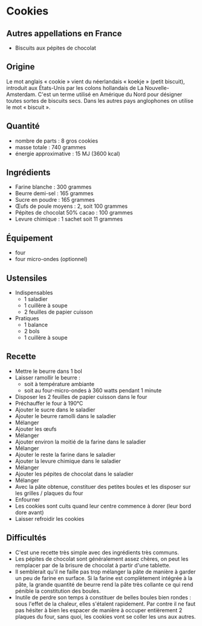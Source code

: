 # Cookies

## Autres appellations en France

* Biscuits aux pépites de chocolat

## Origine

Le mot anglais « cookie » vient du néerlandais « koekje » (petit biscuit), introduit aux États-Unis par les colons 
hollandais de La Nouvelle-Amsterdam. C'est un terme utilisé en Amérique du Nord pour désigner toutes sortes de biscuits 
secs. Dans les autres pays anglophones on utilise le mot « biscuit ». 

## Quantité

* nombre de parts : 8 gros cookies
* masse totale : 740 grammes
* énergie approximative : 15 MJ (3600 kcal)

## Ingrédients

* Farine blanche : 300 grammes
* Beurre demi-sel : 165 grammes
* Sucre en poudre : 165 grammes
* Œufs de poule moyens : 2, soit 100 grammes
* Pépites de chocolat 50% cacao : 100 grammes
* Levure chimique : 1 sachet soit 11 grammes

## Équipement

* four
* four micro-ondes (optionnel)

## Ustensiles

* Indispensables
  - 1 saladier
  - 1 cuillère à soupe
  - 2 feuilles de papier cuisson
* Pratiques
  - 1 balance
  - 2 bols
  - 1 cuillère à soupe

## Recette

* Mettre le beurre dans 1 bol
* Laisser ramollir le beurre :
  - soit à température ambiante
  - soit au four-micro-ondes à 360 watts pendant 1 minute
* Disposer les 2 feuilles de papier cuisson dans le four
* Préchauffer le four à 190°C
* Ajouter le sucre dans le saladier
* Ajouter le beurre ramolli dans le saladier
* Mélanger
* Ajouter les œufs
* Mélanger
* Ajouter environ la moitié de la farine dans le saladier
* Mélanger
* Ajouter le reste la farine dans le saladier
* Ajouter la levure chimique dans le saladier
* Mélanger
* Ajouter les pépites de chocolat dans le saladier
* Mélanger
* Avec la pâte obtenue, constituer des petites boules et les disposer sur les grilles / plaques du four
* Enfourner
* Les cookies sont cuits quand leur centre commence à dorer (leur bord dore avant)
* Laisser refroidir les cookies

## Difficultés

* C'est une recette très simple avec des ingrédients très communs.
* Les pépites de chocolat sont généralement assez chères,
  on peut les remplacer par de la brisure de chocolat à partir d'une tablette.
* Il semblerait qu'il ne faille pas trop mélanger la pâte de manière à garder un peu de farine en surface.
  Si la farine est complètement intégrée à la pâte, la grande quantité de beurre rend la pâte très collante
  ce qui rend pénible la constitution des boules.
* Inutile de perdre son temps à constituer de belles boules bien rondes : sous l'effet de la chaleur, elles s'étalent
  rapidement. Par contre il ne faut pas hésiter à bien les espacer de manière à occuper entièrement 2 plaques du four,
  sans quoi, les cookies vont se coller les uns aux autres.
